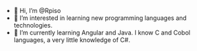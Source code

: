 - 👋 Hi, I’m @Rpiso
- 👀 I’m interested in learning new programming languages and technologies.
- 🌱 I’m currently learning Angular and Java. I know C and Cobol languages, a very little knowledge of C#.
<!---
Rpiso/Rpiso is a ✨ special ✨ repository because its `README.md` (this file) appears on your GitHub profile.
You can click the Preview link to take a look at your changes.
--->
